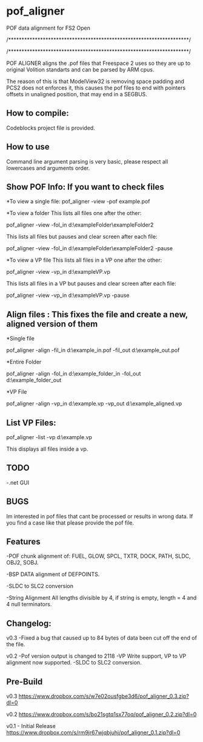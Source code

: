 # pof_aligner
POF data alignment for FS2 Open

/********************************************************************/

/********************************************************************/

POF ALIGNER aligns the .pof files that Freespace 2 uses so they are
up to original Volition standarts and can be parsed by ARM cpus. 

The reason of this is that ModelView32 is removing space padding and 
PCS2 does not enforces it, this causes the pof files to end with
pointers offsets in unaligned position, that may end in a SEGBUS.

How to compile:
---------------
Codeblocks project file is provided.

How to use
-----------
Command line argument parsing is very basic, please respect all lowercases and arguments order.

Show POF Info: If you want to check files
-----------------------------------------
 
*To view a single file:
pof_aligner -view -pof example.pof

*To view a folder
This lists all files one after the other:

pof_aligner -view -fol_in d:\exampleFolder\exampleFolder2

This lists all files but pauses and clear screen after each file:

pof_aligner -view -fol_in d:\exampleFolder\exampleFolder2 -pause

*To view a VP file
This lists all files in a VP one after the other:

pof_aligner -view -vp_in d:\exampleVP.vp

This lists all files in a VP but pauses and clear screen after each file:

pof_aligner -view -vp_in d:\exampleVP.vp -pause



Align files : This fixes the file and create a new, aligned version of them
---------------------------------------------------------------------------
*Single file

pof_aligner -align -fil_in d:\example_in.pof -fil_out d:\example_out.pof

*Entire Folder

pof_aligner -align -fol_in d:\example_folder_in -fol_out d:\example_folder_out

*VP File

pof_aligner -align -vp_in d:\example.vp -vp_out d:\example_aligned.vp


List VP Files:
--------------
pof_aligner -list -vp d:\example.vp

This displays all files inside a vp.


TODO
-----
-.net GUI

BUGS
----
Im interested in pof files that cant be processed or results in wrong data.
If you find a case like that please provide the pof file.

Features
--------
-POF chunk alignment of:
FUEL, GLOW, SPCL, TXTR, DOCK, PATH, SLDC, OBJ2, SOBJ.

-BSP DATA alignment of
DEFPOINTS.

-SLDC to SLC2 conversion

-String Alignment
All lengths divisible by 4, if string is empty, length = 4 and 4 null terminators.

Changelog:
----------
v0.3
-Fixed a bug that caused up to 84 bytes of data been cut off the end of the file.

v0.2
-Pof version output is changed to 2118
-VP Write support, VP to VP alignment now supported.
-SLDC to SLC2 conversion.

Pre-Build
---------
v0.3
https://www.dropbox.com/s/w7e02ousfgbe3d6/pof_aligner_0.3.zip?dl=0

v0.2
https://www.dropbox.com/s/bo21sgtq1sx77oq/pof_aligner_0.2.zip?dl=0

v0.1 - Initial Release
https://www.dropbox.com/s/rm9jr67wjqbjuhj/pof_aligner_0.1.zip?dl=0
